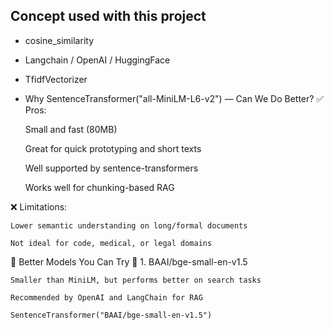 ##  Concept used with this project

-   cosine_similarity
-   Langchain / OpenAI / HuggingFace
-   TfidfVectorizer

- Why SentenceTransformer("all-MiniLM-L6-v2") — Can We Do Better?
✅ Pros:

    Small and fast (80MB)

    Great for quick prototyping and short texts

    Well supported by sentence-transformers

    Works well for chunking-based RAG

❌ Limitations:

    Lower semantic understanding on long/formal documents

    Not ideal for code, medical, or legal domains

🚀 Better Models You Can Try
🔹 1. BAAI/bge-small-en-v1.5

    Smaller than MiniLM, but performs better on search tasks

    Recommended by OpenAI and LangChain for RAG

```
SentenceTransformer("BAAI/bge-small-en-v1.5")
```